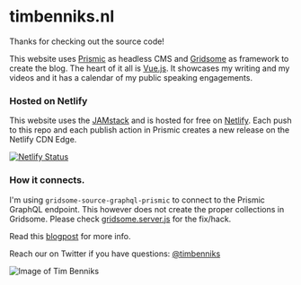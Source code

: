 # timbenniks.nl
Thanks for checking out the source code!

This website uses [Prismic](https://prismic.io/) as headless CMS and [Gridsome](https://gridsome.org/) as framework to create the blog. The heart of it all is [Vue.js](https://vuejs.org/). It showcases my writing and my videos and it has a calendar of my public speaking engagements.

### Hosted on Netlify

This website uses the [JAMstack](https://jamstack.wtf/) and is hosted for free on [Netlify](https://netlify.com/). Each push to this repo and each publish action in Prismic creates a new release on the Netlify CDN Edge.

[![Netlify Status](https://api.netlify.com/api/v1/badges/bcd6e2bb-e73d-443d-ab4e-3b9e728132b1/deploy-status)](https://app.netlify.com/sites/timbenniks/deploys)

### How it connects.

I'm using `gridsome-source-graphql-prismic` to connect to the Prismic GraphQL endpoint. This however does not create the proper collections in Gridsome. Please check [gridsome.server.js](gridsome.server.js) for the fix/hack.

Read this [blogpost](https://timbenniks.nl/writings/a-new-website/) for more info.

Reach our on Twitter if you have questions: [@timbenniks](https://twitter.com/timbenniks)

![Image of Tim Benniks](https://timbenniks.nl/assets/static/favicon-512.png)
